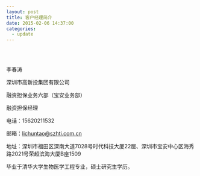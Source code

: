 ```yaml
---
layout: post
title: 客户经理简介
date: 2015-02-06 14:37:00
categories:
  - update
---
```


#####  

<font style="vertical-align: inherit;"><font style="vertical-align: inherit;">李春涛</font></font>

深圳市高新投集团有限公司

融资担保业务六部（宝安业务部）

融资担保经理

电话：15620211532

邮箱：lichuntao@szhti.com.cn

地址：深圳市福田区深南大道7028号时代科技大厦22层、深圳市宝安中心区海秀路2021号荣超滨海大厦B座1509

毕业于清华大学生物医学工程专业，硕士研究生学历。